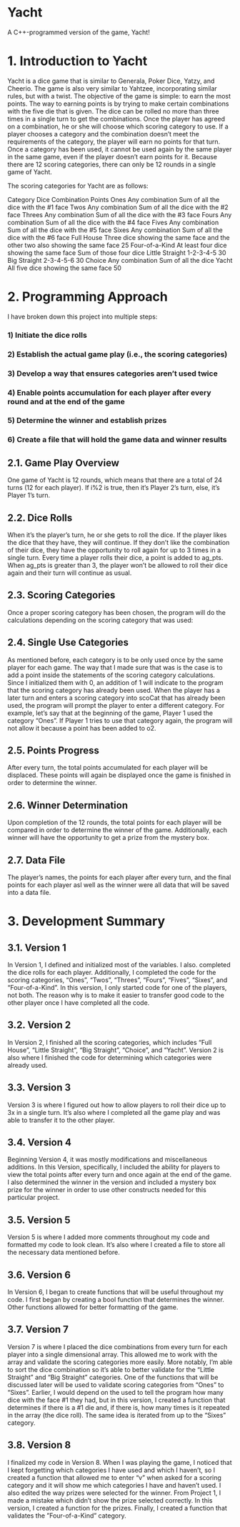 # Yacht
A C++-programmed version of the game, Yacht!

# 1.   Introduction to Yacht   

Yacht is a dice game that is similar to Generala, Poker Dice, Yatzy, and Cheerio. The game is also very similar to Yahtzee, incorporating similar rules, but with a twist. The objective of the game is simple: to earn the most points. The way to earning points is by trying to make certain combinations with the five die that is given. The dice can be rolled no more than three times in a single turn to get the combinations. Once the player has agreed on a combination, he or she will choose which scoring category to use. If a player chooses a category and the combination doesn’t meet the requirements of the category, the player will earn no points for that turn. Once a category has been used, it cannot be used again by the same player in the same game, even if the player doesn’t earn points for it. Because there are 12 scoring categories, there can only be 12 rounds in a single game of Yacht.

The scoring categories for Yacht are as follows:

Category	Dice Combination	Points
Ones	Any combination	Sum of all the dice with the #1 face
Twos	Any combination	Sum of all the dice with the #2 face
Threes	Any combination	Sum of all the dice with the #3 face
Fours	Any combination	Sum of all the dice with the #4 face
Fives	Any combination	Sum of all the dice with the #5 face
Sixes	Any combination	Sum of all the dice with the #6 face
Full House	Three dice showing the same face and the other two also showing the same face	25
Four-of-a-Kind	At least four dice showing the same face	Sum of those four dice
Little Straight	1-2-3-4-5	30
Big Straight	2-3-4-5-6	30
Choice	Any combination	Sum of all the dice
Yacht	All five dice showing the same face	50

# 2.   Programming Approach

I have broken down this project into multiple steps:

### 1)	Initiate the dice rolls
### 2)	Establish the actual game play (i.e., the scoring categories)
### 3)	Develop a way that ensures categories aren’t used twice
### 4)	Enable points accumulation for each player after every round and at the end of the game
### 5)	Determine the winner and establish prizes
### 6)	Create a file that will hold the game data and winner results

## 2.1.  Game Play Overview

One game of Yacht is 12 rounds, which means that there are a total of 24 turns (12 for each player). If i%2 is true, then it’s Player 2’s turn, else, it’s Player 1’s turn.

## 2.2.  Dice Rolls

When it’s the player’s turn, he or she gets to roll the dice. If the player likes the dice that they have, they will continue. If they don’t like the combination of their dice, they have the opportunity to roll again for up to 3 times in a single turn. Every time a player rolls their dice, a point is added to ag_pts. When ag_pts is greater than 3, the player won’t be allowed to roll their dice again and their turn will continue as usual.
 
## 2.3.  Scoring Categories

Once a proper scoring category has been chosen, the program will do the calculations depending on the scoring category that was used:

## 2.4.  Single Use Categories

As mentioned before, each category is to be only used once by the same player for each game. The way that I made sure that was is the case is to add a point inside the statements of the scoring category calculations. Since I initialized them with 0, an addition of 1 will indicate to the program that the scoring category has already been used. When the player has a later turn and enters a scoring category into scoCat that has already been used, the program will prompt the player to enter a different category. For example, let’s say that at the beginning of the game, Player 1 used the category “Ones”. If Player 1 tries to use that category again, the program will not allow it because a point has been added to o2.

## 2.5.  Points Progress

After every turn, the total points accumulated for each player will be displaced. These points will again be displayed once the game is finished in order to determine the winner.

## 2.6.  Winner Determination

Upon completion of the 12 rounds, the total points for each player will be compared in order to determine the winner of the game. Additionally, each winner will have the opportunity to get a prize from the mystery box.

## 2.7.  Data File

The player’s names, the points for each player after every turn, and the final points for each player asl well as the winner were all data that will be saved into a data file.

# 3.   Development Summary

## 3.1.  Version 1

In Version 1, I defined and initialized most of the variables. I also. completed the dice rolls for each player. Additionally, I completed the code for the scoring categories, “Ones”, “Twos”, “Threes”, “Fours”, “Fives”, “Sixes”, and “Four-of-a-Kind”. In this version, I only started code for one of the players, not both. The reason why is to make it easier to transfer good code to the other player once I have completed all the code.

## 3.2.  Version 2

In Version 2, I finished all the scoring categories, which includes “Full House”, “Little Straight”, “Big Straight”, “Choice”, and “Yacht”. Version 2 is also where I finished the code for determining which categories were already used.

## 3.3.  Version 3

Version 3 is where I figured out how to allow players to roll their dice up to 3x in a single turn. It’s also where I completed all the game play and was able to transfer it to the other player.

## 3.4.  Version 4

Beginning Version 4, it was mostly modifications and miscellaneous additions. In this Version, specifically, I included the ability for players to view the total points after every turn and once again at the end of the game. I also determined the winner in the version and included a mystery box prize for the winner in order to use other constructs needed for this particular project.

## 3.5.  Version 5

Version 5 is where I added more comments throughout my code and formatted my code to look clean. It’s also where I created a file to store all the necessary data mentioned before.

## 3.6.  Version 6

In Version 6, I began to create functions that will be useful throughout my code. I first began by creating a bool function that determines the winner. Other functions allowed for better formatting of the game.

## 3.7.  Version 7

Version 7 is where I placed the dice combinations from every turn for each player into a single dimensional array. This allowed me to work with the array and validate the scoring categories more easily. More notably, I’m able to sort the dice combination so it’s able to better validate for the “Little Straight” and “Big Straight” categories. One of the functions that will be discussed later will be used to validate scoring categories from “Ones” to “Sixes”. Earlier, I would depend on the used to tell the program how many dice with the face #1 they had, but in this version, I created a function that determines if there is a #1 die and, if there is, how many times is it repeated in the array (the dice roll). The same idea is iterated from up to the “Sixes” category.

## 3.8.  Version 8

I finalized my code in Version 8. When I was playing the game, I noticed that I kept forgetting which categories I have used and which I haven’t, so I created a function that allowed me to enter “v” when asked for a scoring category and it will show me which categories I have and haven’t used. I also edited the way prizes were selected for the winner. From Project 1, I made a mistake which didn’t show the prize selected correctly. In this version, I created a function for the prizes. Finally, I created a function that validates the ”Four-of-a-Kind” category.
